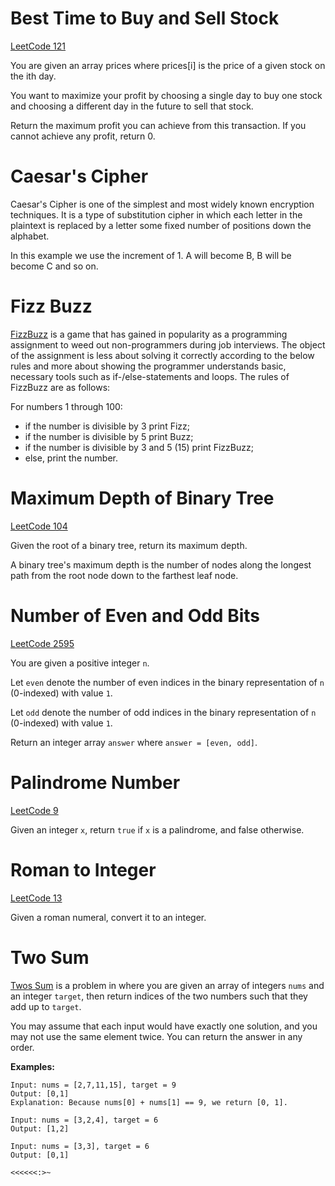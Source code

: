 # Best Time to Buy and Sell Stock

[LeetCode 121](https://leetcode.com/problems/best-time-to-buy-and-sell-stock/)

You are given an array prices where prices[i] is the price of a given stock on the ith day.

You want to maximize your profit by choosing a single day to buy one stock and choosing a different day in the future to sell that stock.

Return the maximum profit you can achieve from this transaction. If you cannot achieve any profit, return 0.

# Caesar's Cipher 

Caesar's Cipher is one of the simplest and most widely known encryption techniques. It is a type of substitution cipher 
in which each letter in the plaintext is replaced by a letter some fixed number of positions down the alphabet.

In this example we use the increment of 1. A will become B, B will be become C and so on.

# Fizz Buzz

[FizzBuzz](https://leetcode.com/problems/fizz-buzz/) is a game that has gained in popularity as a programming assignment to weed out non-programmers during job 
interviews. The object of the assignment is less about solving it correctly according to the below rules and more about 
showing the programmer understands basic, necessary tools such as if-/else-statements and loops. The rules of FizzBuzz 
are as follows:

For numbers 1 through 100:

- if the number is divisible by 3 print Fizz;
- if the number is divisible by 5 print Buzz;
- if the number is divisible by 3 and 5 (15) print FizzBuzz;
- else, print the number.

# Maximum Depth of Binary Tree

[LeetCode 104](https://leetcode.com/problems/maximum-depth-of-binary-tree/description/)

Given the root of a binary tree, return its maximum depth.

A binary tree's maximum depth is the number of nodes along the longest path from the root node down to the farthest leaf node.

# Number of Even and Odd Bits

[LeetCode 2595](https://leetcode.com/problems/number-of-even-and-odd-bits/)

You are given a positive integer `n`.

Let `even` denote the number of even indices in the binary representation of `n` (0-indexed) with value `1`.

Let `odd` denote the number of odd indices in the binary representation of `n` (0-indexed) with value `1`.

Return an integer array `answer` where `answer = [even, odd]`.

# Palindrome Number

[LeetCode 9](https://leetcode.com/problems/palindrome-number/)

Given an integer `x`, return `true` if `x` is a palindrome, and false otherwise.

# Roman to Integer

[LeetCode 13](https://leetcode.com/problems/roman-to-integer/description/)

Given a roman numeral, convert it to an integer.

# Two Sum

[Twos Sum](https://leetcode.com/problems/two-sum/) is a problem in where you are given an array of integers `nums` and 
an integer `target`, then return indices 
of the two numbers such that they add up to `target`.

You may assume that each input would have exactly one solution, and you may not use the same element twice.
You can return the answer in any order.

**Examples:**

```
Input: nums = [2,7,11,15], target = 9
Output: [0,1]
Explanation: Because nums[0] + nums[1] == 9, we return [0, 1].

Input: nums = [3,2,4], target = 6
Output: [1,2]

Input: nums = [3,3], target = 6
Output: [0,1]
```

`<<<<<<:>~`

